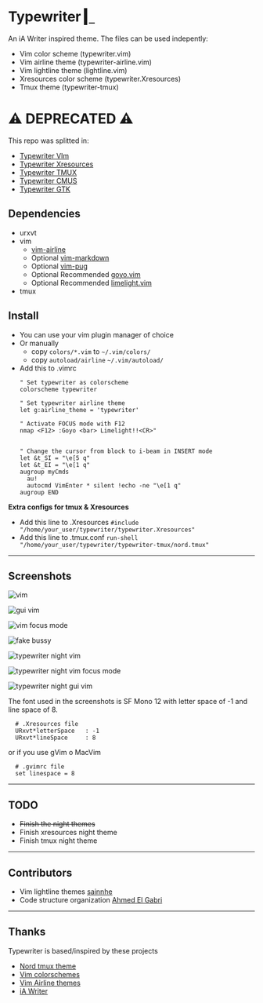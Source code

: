 # Typewriter [▎](https://logico.com.ar)

  An iA Writer inspired theme. The files can be used indepently:

  - Vim color scheme (typewriter.vim)
  - Vim airline theme (typewriter-airline.vim)
  - Vim lightline theme (lightline.vim)
  - Xresources color scheme (typewriter.Xresources)
  - Tmux theme (typewriter-tmux)
  
# ⚠️ DEPRECATED ⚠️

This repo was splitted in:

 - [Typewriter VIm](https://github.com/logico/typewriter-vim)
 - [Typewriter Xresources](https://github.com/logico/typewriter-xresources)
 - [Typewriter TMUX](https://github.com/logico/typewriter-tmux)
 - [Typewriter CMUS](https://github.com/logico/typewriter-cmus)
 - [Typewriter GTK](https://github.com/logico/typewriter-gtk)


## Dependencies

  - urxvt
  - vim
    - [vim-airline](https://github.com/vim-airline/vim-airline)
    - Optional [vim-markdown](https://github.com/plasticboy/vim-markdown)
    - Optional [vim-pug](https://github.com/digitaltoad/vim-pug)
    - Optional Recommended [goyo.vim](https://github.com/junegunn/goyo.vim)
    - Optional Recommended [limelight.vim](https://github.com/junegunn/limelight.vim)
  - tmux


## Install

  - You can use your vim plugin manager of choice
  - Or manually
    - copy `colors/*.vim` to `~/.vim/colors/`
    - copy `autoload/airline` `~/.vim/autoload/`
  - Add this to .vimrc
    ```vim
    " Set typewriter as colorscheme
    colorscheme typewriter

    " Set typewriter airline theme
    let g:airline_theme = 'typewriter'

    " Activate FOCUS mode with F12
    nmap <F12> :Goyo <bar> Limelight!!<CR>"


    " Change the cursor from block to i-beam in INSERT mode
    let &t_SI = "\e[5 q"
    let &t_EI = "\e[1 q"
    augroup myCmds
      au!
      autocmd VimEnter * silent !echo -ne "\e[1 q"
    augroup END
    ```

  **Extra configs for tmux & Xresources**

  - Add this line to .Xresources `#include "/home/your_user/typewriter/typewriter.Xresources"`
  - Add this line to .tmux.conf `run-shell "/home/your_user/typewriter/typewriter-tmux/nord.tmux"`

---

## Screenshots

  ![vim](https://logico.com.ar/img/2018/08/13/screenshot_a.png)

  ![gui vim](https://logico.com.ar/img/2018/08/13/screenshot_g.png)

  ![vim focus mode](https://logico.com.ar/img/2018/08/13/screenshot_b.png)

  ![fake bussy](https://logico.com.ar/img/2018/08/13/screenshot_c.png)

  ![typewriter night vim](https://logico.com.ar/img/2018/08/13/screenshot_d.png)

  ![typewriter night vim focus mode](https://logico.com.ar/img/2018/08/13/screenshot_e.png)

  ![typewriter night gui vim](https://logico.com.ar/img/2018/08/13/screenshot_f.png)

  The font used in the screenshots is SF Mono 12 with letter space of -1 and
  line space of 8.

  ```
    # .Xresources file
    URxvt*letterSpace   : -1
    URxvt*lineSpace     : 8
  ```

  or if you use gVim o MacVim

  ```
    # .gvimrc file
    set linespace = 8
  ```

---


## TODO

  - ~~Finish the night themes~~
  - Finish xresources night theme
  - Finish tmux night theme


---
## Contributors
  - Vim lightline themes [sainnhe](https://github.com/sainnhe)
  - Code structure organization [Ahmed El Gabri](https://github.com/ahmedelgabri)

---
## Thanks

  Typewriter is based/inspired by these projects

  - [Nord tmux theme](https://github.com/arcticicestudio/nord-tmux)
  - [Vim colorschemes](https://github.com/flazz/vim-colorschemes)
  - [Vim Airline themes](https://github.com/vim-airline/vim-airline-themes)
  - [iA Writer](https://ia.net/writer/)
